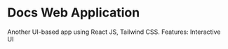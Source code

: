 # Docs Web Application

Another UI-based app using React JS, Tailwind CSS.
Features: Interactive UI
